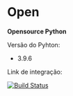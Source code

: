 # **Open**
**Opensource Python**

Versão do Pyhton:
- 3.9.6

Link de integração:

[![Build Status](https://travis-ci.com/cleysoncassio/Open.svg?branch=master)](https://travis-ci.com/cleysoncassio/Open)